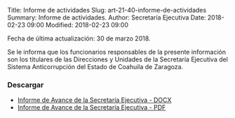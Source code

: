 Title: Informe de actividades
Slug: art-21-40-informe-de-actividades
Summary: Informe de actividades.
Author: Secretaría Ejecutiva
Date: 2018-02-23 09:00
Modified: 2018-02-23 09:00


Fecha de última actualización: 30 de marzo 2018.

Se le informa que los funcionarios responsables de la presente
información son los titulares de las Direcciones y Unidades de la
Secretaría Ejecutiva del Sistema Anticorrupción del Estado de Coahuila
de Zaragoza.

### Descargar

* [Informe de Avance de la Secretaría Ejecutiva - DOCX](informe-avance-se-01.docx)
* [Informe de Avance de la Secretaría Ejecutiva - PDF](informe-avance-se-01.pdf)
